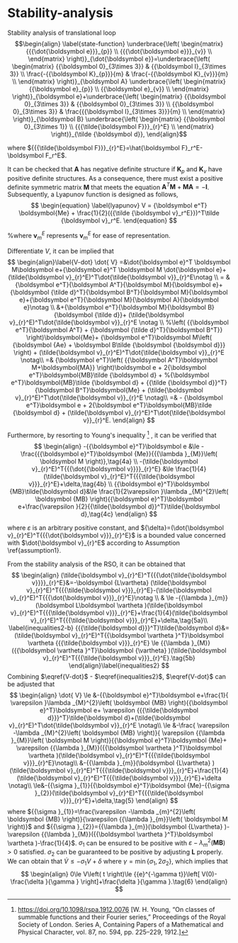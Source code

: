 # Stability-analysis
Stability analysis of translational loop
$$\begin{align} \label{state-function}
    \underbrace{\left( \begin{matrix}
   {{{\dot{\boldsymbol e}}}_{p}}  \\
   {{{\dot{\boldsymbol e}}}_{v}}  \\
\end{matrix} \right)}_{\dot{\boldsymbol e}}=\underbrace{\left( \begin{matrix}
   {{\boldsymbol 0}_{3\times 3}} & {{\boldsymbol I}_{3\times 3}}  \\
   \frac{-{{\boldsymbol K}_{p}}}{m} & \frac{-{{\boldsymbol K}_{v}}}{m}  \\
\end{matrix} \right)}_{\boldsymbol A} \underbrace{\left( \begin{matrix}
   {{\boldsymbol e}_{p}}  \\
   {{\boldsymbol e}_{v}}  \\
\end{matrix} \right)}_{\boldsymbol e}+\underbrace{\left( \begin{matrix}
   {{\boldsymbol 0}_{3\times 3}} & {{\boldsymbol 0}_{3\times 3}}  \\
   {{\boldsymbol 0}_{3\times 3}} & \frac{{{\boldsymbol I}_{3\times 3}}}{m}  \\
\end{matrix} \right)}_{\boldsymbol B} \underbrace{\left( \begin{matrix}
   {{\boldsymbol 0}_{3\times 1}}  \\
   {{{\tilde{\boldsymbol F}}}_{r}^E}  \\
\end{matrix} \right)}_{\tilde {\boldsymbol d}},
\end{align}$$


where ${{{\tilde{\boldsymbol F}}}_{r}^E}=\hat{\boldsymbol F}_r^E-\boldsymbol F_r^E$.

It can be checked that $\boldsymbol A$ has negative definite structure if $\boldsymbol K_p$ and $\boldsymbol K_v$ have positive definite structures. As a consequence, there must exist a positive definite symmetric matrix $\boldsymbol M$ that meets the equation $\boldsymbol A^T \boldsymbol M+\boldsymbol M \boldsymbol A=-\boldsymbol I$. Subsequently, a Lyapunov function is designed as follows,
$$
\begin{equation} \label{lyapunov}
     V = {\boldsymbol e^T} \boldsymbol{Me} + \frac{1}{2}({{\tilde {\boldsymbol v}_r^E}})^T\tilde {\boldsymbol v}_r^E.
\end{equation}
$$

%where $\boldsymbol v_m^E$ represents  $\boldsymbol v_m^E$ for ease of representation.

Differentiate $V$, it can be implied that 
$$
\begin{align}\label{V-dot}
  \dot{ V} =&\dot{\boldsymbol e}^T \boldsymbol M\boldsymbol e+{\boldsymbol e}^T \boldsymbol M \dot{\boldsymbol e}+(\tilde{\boldsymbol v}_{r}^E)^T\dot{\tilde{\boldsymbol v}}_{r}^E\notag \\
  = &{\boldsymbol e^T}{\boldsymbol A^T}{\boldsymbol M}{\boldsymbol e}+{\boldsymbol {\tilde d}^T}{\boldsymbol B^T}{\boldsymbol M}{\boldsymbol e}+{\boldsymbol e^T}{\boldsymbol M}{\boldsymbol A}{\boldsymbol e}\notag \\
  &+{\boldsymbol e^T}{\boldsymbol M}{\boldsymbol B}{\boldsymbol {\tilde d}}+ (\tilde{\boldsymbol v}_{r}^E)^T\dot{\tilde{\boldsymbol v}}_{r}^E \notag \\
  %\left( {{\boldsymbol e^T}{\boldsymbol A^T} + {\boldsymbol {\tilde d}^T}{\boldsymbol B^T}} \right)\boldsymbol{Me}+ {\boldsymbol e^T}\boldsymbol M\left( {\boldsymbol {Ae} + \boldsymbol B\tilde {\boldsymbol {\boldsymbol d}}} \right)  + (\tilde{\boldsymbol v}_{r}^E)^T\dot{\tilde{\boldsymbol v}}_{r}^E \notag\\
 =& {\boldsymbol e^T}\left( {{\boldsymbol A^T}\boldsymbol M+\boldsymbol{MA}} \right)\boldsymbol e + 2{\boldsymbol e^T}\boldsymbol{MB}\tilde {\boldsymbol d} +
 %{\boldsymbol e^T}\boldsymbol{MB}\tilde {\boldsymbol d} + {{\tilde {\boldsymbol d}}^T}{\boldsymbol B^T}\boldsymbol{Me} + 
 (\tilde{\boldsymbol v}_{r}^E)^T\dot{\tilde{\boldsymbol v}}_{r}^E \notag\\
 =&  - {\boldsymbol e^T}\boldsymbol e + 2{\boldsymbol e^T}\boldsymbol{MB}\tilde {\boldsymbol d} + (\tilde{\boldsymbol v}_{r}^E)^T\dot{\tilde{\boldsymbol v}}_{r}^E.
\end{align}
$$

Furthermore, by resorting to Young's inequality [^1] , it can be verified that 
$$
\begin{align}
        -{{\boldsymbol e}^T}\boldsymbol e &\le -\frac{{{\boldsymbol e}^T}\boldsymbol {Me}}{{{\lambda }_{M}}\left( \boldsymbol M \right)},\tag{4a} \\
        -(\tilde{\boldsymbol v}_{r}^E)^T{{{\dot{{\boldsymbol v}}}}_{r}^E} &\le \frac{1}{4}(\tilde{\boldsymbol v}_{r}^E)^T{{{\tilde{\boldsymbol v}}}_{r}^E}+\delta,\tag{4b} \\
        {{\boldsymbol e}^T}\boldsymbol {MB}\tilde{\boldsymbol d}&\le \frac{1}{2\varepsilon }\lambda _{M}^{2}\left( \boldsymbol {MB} \right){{\boldsymbol e}^T}\boldsymbol e+\frac{\varepsilon }{2}{{\tilde{\boldsymbol d}}^T}\tilde{\boldsymbol d},\tag{4c}
    \end{align}
$$

where  $\varepsilon$ is an arbitrary positive constant, and ${\delta}=(\dot{\boldsymbol v}_{r}^E)^T{{{\dot{\boldsymbol v}}}_{r}^E}$  is a bounded value concerned with $\dot{\boldsymbol v}_{r}^E$ according to Assumption \ref{assumption1}.

From the stability analysis of the RSO, it can be obtained that 
$$
\begin{align} 
   (\tilde{\boldsymbol v}_{r}^E)^T{{{\dot{\tilde{\boldsymbol v}}}}_{r}^E}&=-\boldsymbol {L\vartheta} (\tilde{\boldsymbol v}_{r}^E)^T{{{\tilde{\boldsymbol v}}}_{r}^E}-(\tilde{\boldsymbol v}_{r}^E)^T{{{\dot{\boldsymbol v}}}_{r}^E}\notag \\ 
 & \le -{{\lambda }_{m}}(\boldsymbol L\boldsymbol \vartheta )(\tilde{\boldsymbol v}_{r}^E)^T{{{\tilde{\boldsymbol v}}}_{r}^E}+\frac{1}{4}(\tilde{\boldsymbol v}_{r}^E)^T{{{\tilde{\boldsymbol v}}}_{r}^E}+\delta,\tag{5a}\\
  \label{inequalities2-b} {{{\tilde{\boldsymbol d}}}^T}\tilde{\boldsymbol d}&=(\tilde{\boldsymbol v}_{r}^E)^T{{\boldsymbol \vartheta }^T}\boldsymbol \vartheta {{{\tilde{\boldsymbol v}}}_{r}^E} \le {{\lambda }_{M}}({{\boldsymbol \vartheta }^T}\boldsymbol {\vartheta} )(\tilde{\boldsymbol v}_{r}^E)^T{{{\tilde{\boldsymbol v}}}_{r}^E}.\tag{5b}
 \end{align}\label{inequalities2}
$$
Combining $\eqref{V-dot}$ - $\eqref{inequalities2}$, $\eqref{V-dot}$ can be adjusted that
$$
\begin{align}
\dot{ V} \le &-{{\boldsymbol e}^T}\boldsymbol e+\frac{1}{ \varepsilon }\lambda _{M}^{2}\left( \boldsymbol {MB} \right){{\boldsymbol e}^T}\boldsymbol e+ \varepsilon {{{\tilde{\boldsymbol d}}}^T}\tilde{\boldsymbol d}+(\tilde{\boldsymbol v}_{r}^E)^T\dot{\tilde{\boldsymbol v}}_{r}^E \notag\\
 \le &-\frac{ \varepsilon -\lambda _{M}^{2}\left( \boldsymbol {MB} \right)}{ \varepsilon {{\lambda }_{M}}\left( \boldsymbol M \right)}{{\boldsymbol e}^T}\boldsymbol {Me}+ \varepsilon {{\lambda }_{M}}({{\boldsymbol \vartheta }^T}\boldsymbol \vartheta )(\tilde{\boldsymbol v}_{r}^E)^T{{{\tilde{\boldsymbol v}}}_{r}^E}\notag\\
&-{{\lambda }_{m}}(\boldsymbol {L\vartheta} )(\tilde{\boldsymbol v}_{r}^E)^T{{{\tilde{\boldsymbol v}}}_{r}^E}+\frac{1}{4}(\tilde{\boldsymbol v}_{r}^E)^T{{{\tilde{\boldsymbol v}}}_{r}^E}+\delta \notag\\
  \le&-{{\sigma }_{1}}{{\boldsymbol e}^T}\boldsymbol {Me}-{{\sigma }_{2}}(\tilde{\boldsymbol v}_{r}^E)^T{{{\tilde{\boldsymbol v}}}_{r}^E}+\delta,\tag{5}
\end{align}
$$
where ${{\sigma }_{1}}=\frac{\varepsilon -\lambda _{m}^{2}\left( \boldsymbol {MB} \right)}{\varepsilon {{\lambda }_{m}}\left( \boldsymbol M \right)}$ and ${{\sigma }_{2}}={{\lambda }_{m}}(\boldsymbol {L\vartheta} )-\varepsilon {{\lambda }_{M}}({{\boldsymbol \vartheta }^T}\boldsymbol \vartheta )-\frac{1}{4}$. $\sigma_1$ can be ensured to be positive with $\varepsilon -\lambda _{m}^{2}\left( \boldsymbol {MB} \right)>0$ satisfied. $\sigma_2$ can be guaranteed to be positive by adjusting $\boldsymbol L$ properly.
We can obtain that $\dot{V} \le -\sigma_1V+\delta$ where $\gamma =\min \left\{ {{\sigma }_{1}},2{{\sigma }_{2}} \right\}$, which implies that
$$
\begin{align}
 0\le V\left( t \right)\le {{e}^{-\gamma t}}\left[ V(0)-\frac{\delta }{\gamma } \right]+\frac{\delta }{\gamma }.\tag{6}
 \end{align}
$$



[^1]: https://doi.org/10.1098/rspa.1912.0076 [W. H. Young, “On classes of summable functions and their Fourier series,” Proceedings of the Royal Society of London. Series A, Containing Papers of a Mathematical and Physical Character, vol. 87, no. 594, pp. 225–229, 1912.] 

